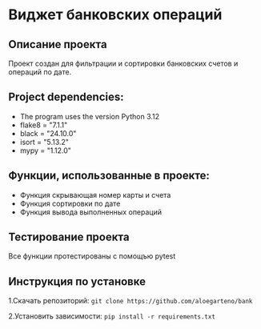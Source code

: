 # Виджет банковских операций
## Описание проекта
Проект создан для фильтрации и сортировки банковских счетов и операций по дате.
## Project dependencies:
* The program uses the version Python 3.12
* flake8 = "7.1.1"
* black = "24.10.0"
* isort = "5.13.2"
* mypy = "1.12.0"
## Функции, использованные в проекте:
* Функция скрывающая номер карты и счета
* Функция сортировки по дате
* Функция вывода выполненных операций
## Тестирование проекта
Все функции протестированы с помощъю pytest
## Инструкция по установке
1.Скачать репозиторий:
`git clone https://github.com/aloegarteno/bank`

2.Установить зависимости:
`pip install -r requirements.txt`